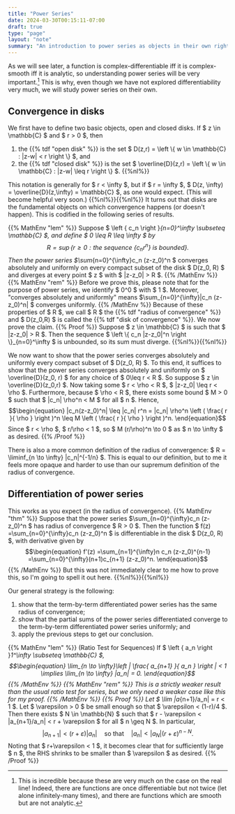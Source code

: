 ```yaml
---
title: "Power Series"
date: 2024-03-30T00:15:11-07:00
draft: true
type: "page"
layout: "note"
summary: "An introduction to power series as objects in their own right."
---
```


As we will see later, a function is complex-differentiable iff it is complex-smooth iff it is analytic, so understanding power series will be very important.[^strength of complex differentiability]
This is why, even though we have not explored differentiability very much, we will study power series on their own.


## Convergence in disks
We first have to define two basic objects, open and closed disks.
If $ z \in \mathbb{C} $ and $ r > 0 $, then 
1. the {{% tdf "open disk" %}} is the set $ D(z,r) = \left \\{ w \in \mathbb{C} : |z-w| < r \right \\}  $, and
2. the {{% tdf "closed disk" %}} is the set $ \overline{D}(z,r) = \left \\{ w \in \mathbb{C} : |z-w| \leq r \right \\}  $.
{{%nl%}}

This notation is generally for $ r < \infty $, but if $ r = \infty $, $ D(z, \infty) = \overline{D}(z,\infty) = \mathbb{C}  $, as one would expect.
(This will become helpful very soon.)
{{%nl%}}{{%nl%}}
It turns out that disks are the fundamental objects on which convergence happens (or doesn't happen). 
This is codified in the following series of results.

{{% MathEnv "lem" %}}
Suppose $ \left \{ c_n \right \}_{n=0}^\infty \subseteq \mathbb{C} $, and define $ 0 \leq R \leq \infty $ by 
$$\begin{equation}
R = \sup \left \{ r \geq 0 : \text{the sequence } \left \{ c_n r^n \right \} \text{ is bounded} \right \} .
\end{equation}$$
Then the power series $\sum_{n=0}^{\infty}c_n (z-z_0)^n $ converges absolutely and uniformly on every compact subset of the disk $ D(z_0, R) $ and diverges at every point $ z $ with $ |z-z_0| > R $.
{{% /MathEnv %}}
{{% MathEnv "rem" %}}
Before we prove this, please note that for the purpose of power series, we identify $ 0^0 $ with $ 1 $. Moreover, "converges absolutely and uniformly" means $\sum_{n=0}^{\infty}|c_n (z-z_0)^n| $ converges uniformly.
{{% /MathEnv %}}
Because of these properties of $ R $, we call $ R $ the {{% tdf "radius of convergence" %}} and $ D(z_0,R) $ is called the {{% tdf "disk of convergence" %}}.
We now prove the claim.
{{% Proof %}}
Suppose $ z \in \mathbb{C} $ is such that $ |z-z_0| > R $.
Then the sequence $ \left \\{ c_n |z-z_0|^n \right \\}_{n=0}^\infty  $ is unbounded, so its sum must diverge.
{{%nl%}}{{%nl%}}

We now want to show that the power series converges absolutely and uniformly every compact subset of $ D(z_0, R) $. 
To this end, it suffices to show that the power series converges absolutely and uniformly on $ \overline{D}(z_0, r) $ for any choice of $ 0\leq r < R $.
So suppose $ z \in \overline{D}(z_0,r) $. Now taking some $ r < \rho < R $, $ |z-z_0| \leq r < \rho $. Furthermore, because $ \rho < R $, there exists some bound $ M > 0 $ such that $ |c_n| \rho^n < M $ for all $ n $. Hence,
$$\begin{equation}
    |c_n(z-z_0)^n| \leq |c_n| r^n = |c_n| \rho^n \left ( \frac{ r }{ \rho } \right )^n \leq M \left ( \frac{ r }{ \rho } \right )^n.
\end{equation}$$
Since $ r < \rho $, $ r/\rho < 1 $, so $ M (r/\rho)^n \to 0 $ as $ n \to \infty $ as desired.
{{% /Proof %}}

There is also a more common definition of the radius of convergence: $ R = \liminf_{n \to \infty} |c_n|^{-1/n}  $.
This is equal to our definition, but to me it feels more opaque and harder to use than our supremum definition of the radius of convergence.

## Differentiation of power series
This works as you expect (in the radius of convergence).
{{% MathEnv "thm" %}}
Suppose that the power series $\sum_{n=0}^{\infty}c_n (z-z_0)^n $ has radius of convergence $ R > 0 $. Then the function $ f(z) =\sum_{n=0}^{\infty}c_n (z-z_0)^n $ is differentiable in the disk $ D(z_0, R) $, with derivative given by 
$$\begin{equation}
    f'(z) =\sum_{n=1}^{\infty}n c_n (z-z_0)^{n-1} =\sum_{n=0}^{\infty}(n+1)c_{n+1} (z-z_0)^n.
\end{equation}$$
{{% /MathEnv %}}
But this was not immediately clear to me how to prove this, so I'm going to spell it out here.
{{%nl%}}{{%nl%}}

Our general strategy is the following:
1. show that the term-by-term differentiated power series has the same radius of convergence;
2. show that the partial sums of the power series differentiated converge to the term-by-term differentiated power series uniformly; and
3. apply the previous steps to get our conclusion.


{{% MathEnv "lem" %}}
(Ratio Test for Sequences)
If $ \left \{ a_n \right \}_1^\infty  \subseteq \mathbb{C} $, 
$$\begin{equation}
    \lim_{n \to \infty}\left | \frac{ a_{n+1} }{ a_n } \right | < 1 \implies \lim_{n \to \infty} |a_n| = 0.
\end{equation}$$
{{% /MathEnv %}}
{{% MathEnv "rem" %}}
This is a strictly weaker result than the usual ratio test for series, but we only need a weaker case like this for my proof.
{{% /MathEnv %}}
{{% Proof %}}
Let $ \lim |a_{n+1}/a_n| = r < 1 $.
Let $ \varepsilon > 0 $ be small enough so that $ \varepsilon < (1-r)/4 $.
Then there exists $ N \in \mathbb{N} $ such that $ r - \varepsilon < |a_{n+1}/a_n| < r + \varepsilon $ for all $ n \geq N $. In particular, 
$$\begin{equation}
    |a_{n+1}| < (r+\varepsilon) |a_n| \quad \text{so that} \quad |a_n| < |a_N| (r+\varepsilon)^{n-N}.
\end{equation}$$
Noting that $ r+\varepsilon < 1 $, it becomes clear that for sufficiently large $ n $, the RHS shrinks to be smaller than $ \varepsilon $ as desired.
{{% /Proof %}}







[^strength of complex differentiability]: This is incredible because these are very much on the case on the real line! Indeed, there are functions are once differentiable but not twice (let alone infinitely-many times), and there are functions which are smooth but are not analytic.
[^convergence absolutely and uniformly]: test
